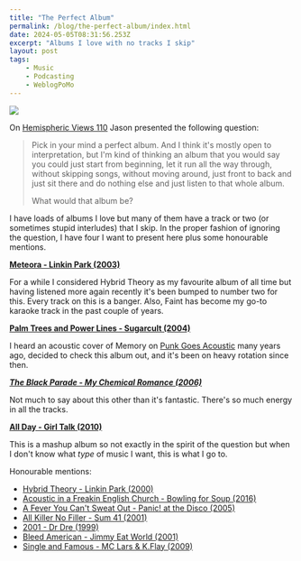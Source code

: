 ```yaml
---
title: "The Perfect Album"
permalink: /blog/the-perfect-album/index.html
date: 2024-05-05T08:31:56.253Z
excerpt: "Albums I love with no tracks I skip"
layout: post
tags:
    - Music
    - Podcasting
    - WeblogPoMo
---
```


![](https://cdn.rknight.me/site/cover-flow-albums-x.jpg)

On [Hemispheric Views 110](https://listen.hemisphericviews.com/110) Jason presented the following question:

> Pick in your mind a perfect album. And I think it's mostly open to interpretation, but I'm kind of thinking an album that you would say you could just start from beginning, let it run all the way through, without skipping songs, without moving around, just front to back and just sit there and do nothing else and just listen to that whole album.
>
> What would that album be?

I have loads of albums I love but many of them have a track or two (or sometimes stupid interludes) that I skip. In the proper fashion of ignoring the question, I have four I want to present here plus some honourable mentions.

**[Meteora - Linkin Park (2003)](https://musicthread.app/link/1xDSepfSVc0Q0moM83u1OmuJN18)**

For a while I considered Hybrid Theory as my favourite album of all time but having listened more again recently it's been bumped to number two for this. Every track on this is a banger. Also, Faint has become my go-to karaoke track in the past couple of years.

**[Palm Trees and Power Lines - Sugarcult (2004)](https://musicthread.app/link/1xDSeoArPOCrpESs52IqIqK9eCi)**

I heard an acoustic cover of Memory on [Punk Goes Acoustic](https://en.wikipedia.org/wiki/Punk_Goes_Acoustic) many years ago,  decided to check this album out, and it's been on heavy rotation since then.

***[The Black Parade - My Chemical Romance (2006)](https://musicthread.app/link/1xDSrJqBMiTwCqMnOuiBn524sE9)***

Not much to say about this other than it's fantastic. There's so much energy in all the tracks.

**[All Day - Girl Talk (2010)](https://illegalart.net/allday/)**

This is a mashup album so not exactly in the spirit of the question but when I don't know what _type_ of music I want, this is what I go to.

Honourable mentions:

- [Hybrid Theory - Linkin Park (2000)](https://en.wikipedia.org/wiki/Hybrid_Theory)
- [Acoustic in a Freakin English Church - Bowling for Soup (2016)](https://www.bowlingforsoup.com/music/acoustic-in-a-freakin-english-church)
- [A Fever You Can't Sweat Out - Panic! at the Disco (2005)](https://en.wikipedia.org/wiki/A_Fever_You_Can't_Sweat_Out)
- [All Killer No Filler - Sum 41 (2001)](https://en.wikipedia.org/wiki/All_Killer_No_Filler)
- [2001 - Dr Dre (1999)](https://en.wikipedia.org/wiki/All_Killer_No_Filler)
- [Bleed American - Jimmy Eat World (2001)](https://en.wikipedia.org/wiki/Bleed_American)
- [Single and Famous - MC Lars & K.Flay (2009)](https://mclars.bandcamp.com/album/single-and-famous)